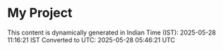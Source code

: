 # My Project

This content is dynamically generated in Indian Time (IST): 2025-05-28 11:16:21 IST
Converted to UTC: 2025-05-28 05:46:21 UTC
